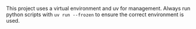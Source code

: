 This project uses a virtual environment and uv for management. Always run python scripts with `uv run --frozen` to ensure the correct environment is used.